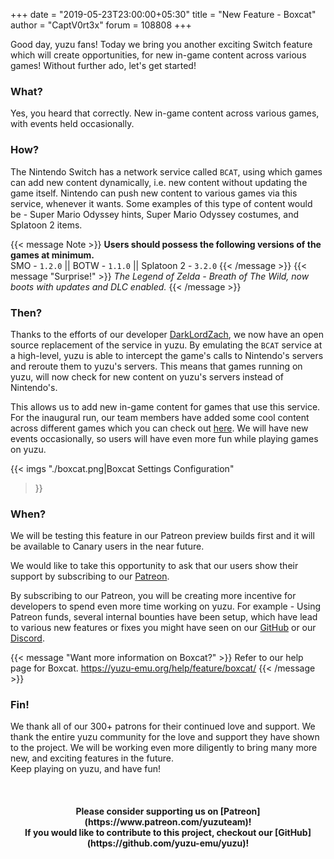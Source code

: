 +++
date = "2019-05-23T23:00:00+05:30"
title = "New Feature - Boxcat"
author = "CaptV0rt3x"
forum = 108808
+++

Good day, yuzu fans! 
Today we bring you another exciting Switch feature which will create opportunities, for new in-game content across various games!
Without further ado, let's get started! 
<!--more-->

### What?

Yes, you heard that correctly.
New in-game content across various games, with events held occasionally.

### How?

The Nintendo Switch has a network service called `BCAT`, using which games can add new content dynamically, i.e. new content without updating the game itself.
Nintendo can push new content to various games via this service, whenever it wants.
Some examples of this type of content would be - Super Mario Odyssey hints, Super Mario Odyssey costumes, and Splatoon 2 items.

{{< message Note >}}
**Users should possess the following versions of the games at minimum.** <br>
SMO - `1.2.0` || BOTW - `1.1.0` || Splatoon 2 - `3.2.0` 
{{< /message >}}
{{< message "Surprise!" >}}
*The Legend of Zelda - Breath of The Wild, now boots with updates and DLC enabled.*
{{< /message >}}

### Then?

Thanks to the efforts of our developer [DarkLordZach](https://github.com/DarkLordZach), we now have an open source replacement of the service in yuzu.
By emulating the `BCAT` service at a high-level, yuzu is able to intercept the game's calls to Nintendo's servers and reroute them to yuzu's servers.
This means that games running on yuzu, will now check for new content on yuzu's servers instead of Nintendo's.

This allows us to add new in-game content for games that use this service. 
For the inaugural run, our team members have added some cool content across different games which you can check out [here](https://yuzu-emu.org/help/feature/boxcat/).
We will have new events occasionally, so users will have even more fun while playing games on yuzu.

{{< imgs
    "./boxcat.png|Boxcat Settings Configuration"
>}}

### When?

We will be testing this feature in our Patreon preview builds first and it will be available to Canary users in the near future.

We would like to take this opportunity to ask that our users show their support by subscribing to our [Patreon](https://www.patreon.com/yuzuteam).

By subscribing to our Patreon, you will be creating more incentive for developers to spend even more time working on yuzu.
For example - Using Patreon funds, several internal bounties have been setup, which have lead to various new features or fixes you might have seen on our [GitHub](https://github.com/yuzu-emu/yuzu) or our [Discord](https://discord.gg/u77vRWY).

{{< message "Want more information on Boxcat?" >}}
Refer to our help page for Boxcat.
https://yuzu-emu.org/help/feature/boxcat/
{{< /message >}}

### Fin!

We thank all of our 300+ patrons for their continued love and support.
We thank the entire yuzu community for the love and support they have shown to the project.
We will be working even more diligently to bring many more new, and exciting features in the future. <br>
Keep playing on yuzu, and have fun!

&nbsp;
<h4 style="text-align:center;">
<b>Please consider supporting us on [Patreon](https://www.patreon.com/yuzuteam)!<br>
If you would like to contribute to this project, checkout our [GitHub](https://github.com/yuzu-emu/yuzu)!</b>
</h4>